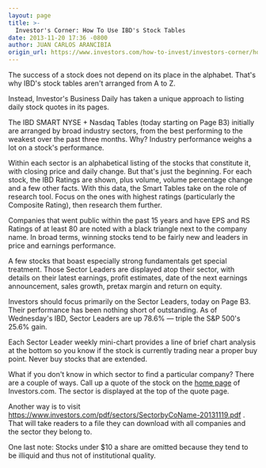```yaml
---
layout: page
title: >-
  Investor's Corner: How To Use IBD's Stock Tables
date: 2013-11-20 17:36 -0800
author: JUAN CARLOS ARANCIBIA
origin_url: https://www.investors.com/how-to-invest/investors-corner/how-to-use-ibd-stock-tables
---
```





The success of a stock does not depend on its place in the alphabet. That's why IBD's stock tables aren't arranged from A to Z.

  

Instead, Investor's Business Daily has taken a unique approach to listing daily stock quotes in its pages.

  

The IBD SMART NYSE + Nasdaq Tables (today starting on Page B3) initially are arranged by broad industry sectors, from the best performing to the weakest over the past three months. Why? Industry performance weighs a lot on a stock's performance.

  

Within each sector is an alphabetical listing of the stocks that constitute it, with closing price and daily change. But that's just the beginning. For each stock, the IBD Ratings are shown, plus volume, volume percentage change and a few other facts. With this data, the Smart Tables take on the role of research tool. Focus on the ones with highest ratings (particularly the Composite Rating), then research them further.

  

Companies that went public within the past 15 years and have EPS and RS Ratings of at least 80 are noted with a black triangle next to the company name. In broad terms, winning stocks tend to be fairly new and leaders in price and earnings performance.

  

A few stocks that boast especially strong fundamentals get special treatment. Those Sector Leaders are displayed atop their sector, with details on their latest earnings, profit estimates, date of the next earnings announcement, sales growth, pretax margin and return on equity.

  

Investors should focus primarily on the Sector Leaders, today on Page B3. Their performance has been nothing short of outstanding. As of Wednesday's IBD, Sector Leaders are up 78.6% — triple the S&P 500's 25.6% gain.

  

Each Sector Leader weekly mini-chart provides a line of brief chart analysis at the bottom so you know if the stock is currently trading near a proper buy point. Never buy stocks that are extended.

  

What if you don't know in which sector to find a particular company? There are a couple of ways. Call up a quote of the stock on the [home page](https://www.investors.com) of Investors.com. The sector is displayed at the top of the quote page.

  

Another way is to visit <https://www.investors.com/pdf/sectors/SectorbyCoName-20131119.pdf> . That will take readers to a file they can download with all companies and the sector they belong to.

  

One last note: Stocks under \$10 a share are omitted because they tend to be illiquid and thus not of institutional quality.




